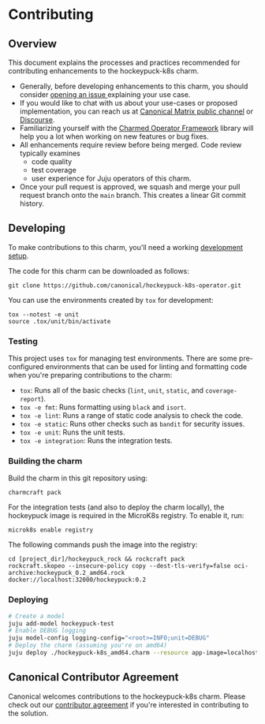 # Contributing

## Overview

This document explains the processes and practices recommended for contributing enhancements to the hockeypuck-k8s charm.

- Generally, before developing enhancements to this charm, you should consider [opening an issue
  ](https://github.com/canonical/hockeypuck-k8s-operator/issues) explaining your use case.
- If you would like to chat with us about your use-cases or proposed implementation, you can reach
  us at [Canonical Matrix public channel](https://matrix.to/#/#charmhub-charmdev:ubuntu.com)
  or [Discourse](https://discourse.charmhub.io/).
- Familiarizing yourself with the [Charmed Operator Framework](https://documentation.ubuntu.com/juju/latest/howto/manage-charms/index.html#build-a-charm) library
  will help you a lot when working on new features or bug fixes.
- All enhancements require review before being merged. Code review typically examines
  - code quality
  - test coverage
  - user experience for Juju operators of this charm.
- Once your pull request is approved, we squash and merge your pull request branch onto
  the `main` branch. This creates a linear Git commit history.

## Developing

To make contributions to this charm, you'll need a working [development setup](https://documentation.ubuntu.com/juju/3.6/tutorial/#set-up-an-isolated-test-environment).

The code for this charm can be downloaded as follows:

```
git clone https://github.com/canonical/hockeypuck-k8s-operator.git
```

You can use the environments created by `tox` for development:

```shell
tox --notest -e unit
source .tox/unit/bin/activate
```

<!-- TODO: Check whether these instructions are more appropriate:
You can create an environment for development with `tox`:

```shell
tox devenv -e integration
source venv/bin/activate
```
-->

### Testing

This project uses `tox` for managing test environments. There are some pre-configured environments
that can be used for linting and formatting code when you're preparing contributions to the charm:

* `tox`: Runs all of the basic checks (`lint`, `unit`, `static`, and `coverage-report`).
* `tox -e fmt`: Runs formatting using `black` and `isort`.
* `tox -e lint`: Runs a range of static code analysis to check the code.
* `tox -e static`: Runs other checks such as `bandit` for security issues.
* `tox -e unit`: Runs the unit tests.
* `tox -e integration`: Runs the integration tests.

### Building the charm

Build the charm in this git repository using:

```shell
charmcraft pack
```

For the integration tests (and also to deploy the charm locally), the hockeypuck
image is required in the MicroK8s registry. To enable it, run:

```shell
microk8s enable registry
```

The following commands push the image into the registry:

```shell
cd [project_dir]/hockeypuck_rock && rockcraft pack
rockcraft.skopeo --insecure-policy copy --dest-tls-verify=false oci-archive:hockeypuck_0.2_amd64.rock docker://localhost:32000/hockeypuck:0.2
```

### Deploying

<!-- TODO: Determine if the juju deploy command should be updated -->

```bash
# Create a model
juju add-model hockeypuck-test
# Enable DEBUG logging
juju model-config logging-config="<root>=INFO;unit=DEBUG"
# Deploy the charm (assuming you're on amd64)
juju deploy ./hockeypuck-k8s_amd64.charm --resource app-image=localhost:32000/hockeypuck:0.2 --config metrics-port=9626 --config app-port=11371
```

## Canonical Contributor Agreement

Canonical welcomes contributions to the hockeypuck-k8s charm. Please check out our [contributor agreement](https://ubuntu.com/legal/contributors) if you're interested in contributing to the solution.
